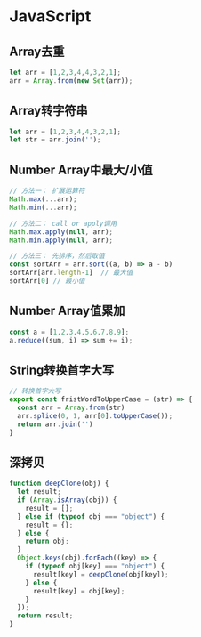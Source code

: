 # JavaScript

## Array去重

```javascript
let arr = [1,2,3,4,4,3,2,1];
arr = Array.from(new Set(arr));
```

## Array转字符串

```javascript
let arr = [1,2,3,4,4,3,2,1];
let str = arr.join('');
```

## Number Array中最大/小值

```javascript
// 方法一： 扩展运算符
Math.max(...arr);
Math.min(...arr);

// 方法二： call or apply调用
Math.max.apply(null, arr);
Math.min.apply(null, arr);

// 方法三： 先排序，然后取值
const sortArr = arr.sort((a, b) => a - b) 
sortArr[arr.length-1]  // 最大值
sortArr[0] // 最小值
```

## Number Array值累加

```javascript
const a = [1,2,3,4,5,6,7,8,9];
a.reduce((sum, i) => sum += i);
```

## String转换首字大写

```js
// 转换首字大写
export const fristWordToUpperCase = (str) => {
  const arr = Array.from(str)
  arr.splice(0, 1, arr[0].toUpperCase());
  return arr.join('')
}
```

## 深拷贝

```javascript
function deepClone(obj) {
  let result;
  if (Array.isArray(obj)) {
    result = [];
  } else if (typeof obj === "object") {
    result = {};
  } else {
    return obj;
  }
  Object.keys(obj).forEach((key) => {
    if (typeof obj[key] === "object") {
      result[key] = deepClone(obj[key]);
    } else {
      result[key] = obj[key];
    }
  });
  return result;
}
```

